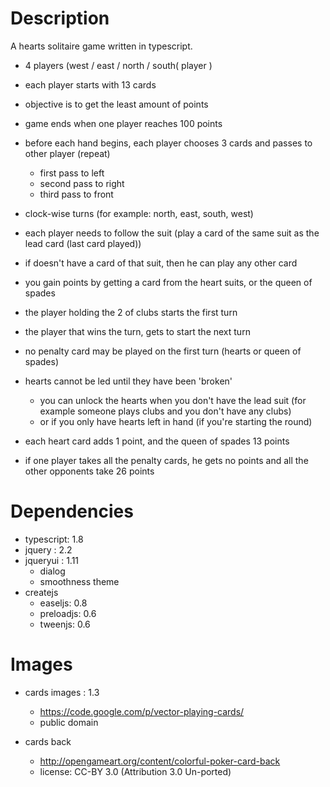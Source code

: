 Description
===========

A hearts solitaire game written in typescript.


- 4 players (west / east / north / south( player )

- each player starts with 13 cards
- objective is to get the least amount of points
- game ends when one player reaches 100 points

- before each hand begins, each player chooses 3 cards and passes to other player (repeat)
    - first pass to left
    - second pass to right
    - third pass to front
- clock-wise turns (for example: north, east, south, west)

- each player needs to follow the suit (play a card of the same suit as the lead card (last card played))
- if doesn't have a card of that suit, then he can play any other card
- you gain points by getting a card from the heart suits, or the queen of spades
- the player holding the 2 of clubs starts the first turn
- the player that wins the turn, gets to start the next turn
- no penalty card may be played on the first turn (hearts or queen of spades)
- hearts cannot be led until they have been 'broken'
    - you can unlock the hearts when you don't have the lead suit (for example someone plays clubs and you don't have any clubs)
    - or if you only have hearts left in hand (if you're starting the round)
- each heart card adds 1 point, and the queen of spades 13 points
- if one player takes all the penalty cards, he gets no points and all the other opponents take 26 points


Dependencies
============

- typescript: 1.8
- jquery : 2.2
- jqueryui : 1.11
    - dialog
    - smoothness theme
- createjs
    - easeljs: 0.8
    - preloadjs: 0.6
    - tweenjs: 0.6


Images
======

- cards images : 1.3
    - https://code.google.com/p/vector-playing-cards/
    - public domain

- cards back
    - http://opengameart.org/content/colorful-poker-card-back
    - license: CC-BY 3.0 (Attribution 3.0 Un-ported)